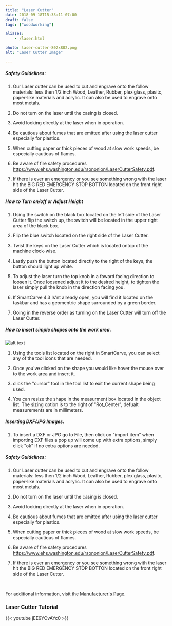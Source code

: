 ```yaml
---
title: "Laser Cutter"
date: 2018-09-18T15:33:11-07:00
draft: false
tags: ["woodworking"] 

aliases:
    - /laser.html

photo: laser-cutter-802x802.png
alt: "Laser Cutter Image"

---
```


##### Safety Guidelines:
1. Our Laser cutter can be used to cut and engrave onto the follow materials: less then 1/2 inch Wood, Leather, Rubber, plexiglass, plasitc, paper-like materials and acrylic. It can also be used to engrave onto most metals. 

2. Do not turn on the laser until the casing is closed.

3. Avoid looking directly at the laser when in operation.

4. Be cautious about fumes that are emitted after using the laser cutter especially for plastics.

5. When cutting paper or thick pieces of wood at slow work speeds, be especially cautious of flames.

6. Be aware of fire safety procedures https://www.ehs.washington.edu/rsononion/LaserCutterSafety.pdf.

7. If there is ever an emergency or you see something wrong with the laser hit the BIG RED EMERGENCY STOP BOTTON located on the front right side of the Laser Cutter.

##### How to Turn on/off or Adjust Height

1. Using the switch on the black box located on the left side of the Laser Cutter flip the switch up, the switch will be located in the upper right area of the black box.

2. Flip the blue switch located on the right side of the Laser Cutter.

3. Twist the keys on the Laser Cutter which is located ontop of the machine clock-wise.

4. Lastly push the button located directly to the right of the keys, the button should light up white.

5. To adjust the laser turn the top knob in a foward facing direction to loosen it. Once loosened adjust 
it to the desired height, to tighten the laser simply pull the knob in the direction facing you.

6. If SmartCarve 4.3 Is'nt already open, you will find it located on the taskbar and has a geomentric shape surrounded by a green border. 

7. Going in the reverse order as turning on the Laser Cutter will turn off the Laser Cutter.

##### How to insert simple shapes onto the work area.

![alt text](/equipment/smart-carve-with-text.jpg "photo example")


1. Using the tools list located on the right in SmartCarve, you can select any of the tool icons that are needed.

2. Once you've clicked on the shape you would like hover the mouse over to the work area and insert it.

3. click the "cursor" tool in the tool list to exit the current shape being used.

4. You can resize the shape in the measurment box located in the object list. The sizing option is to the right of "Rot_Center", defualt measurements are in millimeters.

##### Inserting DXF/JPG Images.
1. To insert a DXF or JPG go to File, then click on "import item" when importing DXF files a pop up will come up with extra options, simply click "ok" if no extra options are needed.

##### Safety Guidelines:
1. Our Laser cutter can be used to cut and engrave onto the follow materials: less then 1/2 inch Wood, Leather, Rubber, plexiglass, plasitc, paper-like materials and acrylic. It can also be used to engrave onto most metals. 

2. Do not turn on the laser until the casing is closed.

3. Avoid looking directly at the laser when in operation.

4. Be cautious about fumes that are emitted after using the laser cutter especially for plastics.

5. When cutting paper or thick pieces of wood at slow work speeds, be especially cautious of flames.

6. Be aware of fire safety procedures https://www.ehs.washington.edu/rsononion/LaserCutterSafety.pdf.

7. If there is ever an emergency or you see something wrong with the laser hit the BIG RED EMERGENCY STOP BOTTON located on the front right side of the Laser Cutter.


<br/>

For additional information, visit the [Manufacturer's Page](https://www.camfivelaser.com/camfive-laser-co2-cutter-engraver-cma4824-working-area-48x24-machine-for-cutting-and-engraving-wood-acrylic-fabric-and-more.html).

### Laser Cutter Tutorial
{{< youtube jEE9YOvAYc0 >}}